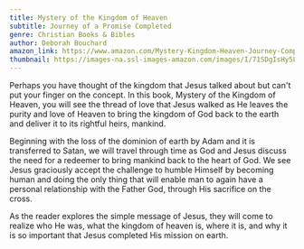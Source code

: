 ```yaml
---
title: Mystery of the Kingdom of Heaven
subtitle: Journey of a Promise Completed
genre: Christian Books & Bibles
author: Deborah Bouchard
amazon_link: https://www.amazon.com/Mystery-Kingdom-Heaven-Journey-Completed/dp/1638713405/ref=tmm_pap_swatch_0?_encoding=UTF8&qid=1643370547&sr=8-1
thumbnail: https://images-na.ssl-images-amazon.com/images/I/71SDgIsHy5L.jpg
---
```

Perhaps you have thought of the kingdom that Jesus talked about but can't put your finger on the concept. In this book, Mystery of the Kingdom of Heaven, you will see the thread of love that Jesus walked as He leaves the purity and love of Heaven to bring the kingdom of God back to the earth and deliver it to its rightful heirs, mankind.

Beginning with the loss of the dominion of earth by Adam and it is transferred to Satan, we will travel through time as God and Jesus discuss the need for a redeemer to bring mankind back to the heart of God. We see Jesus graciously accept the challenge to humble Himself by becoming human and doing the only thing that will enable man to again have a personal relationship with the Father God, through His sacrifice on the cross.

As the reader explores the simple message of Jesus, they will come to realize who He was, what the kingdom of heaven is, where it is, and why it is so important that Jesus completed His mission on earth.